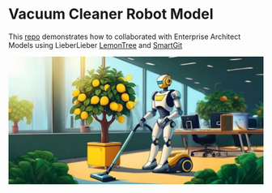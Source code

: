 # Vacuum Cleaner Robot Model

This [repo](https://github.com/LieberLieber/VacuumCleanerRobotModel) demonstrates how to collaborated with Enterprise Architect Models using LieberLieber [LemonTree](https://www.lieberlieber.com/lemontree/de/) and [SmartGit](https://www.syntevo.com/smartgit/)

![](https://github.com/LieberLieber/VacuumCleanerRobotModel/blob/main/images/RobotVacuumCleanerLemonTree.jpg?raw=true)

